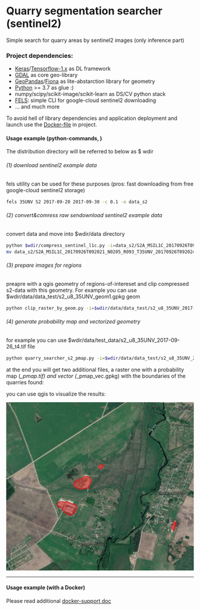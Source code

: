 # Quarry segmentation searcher (sentinel2)

Simple search for quarry areas by sentinel2
images (only inference part)

### Project dependencies:
 - [Keras](keras.io)/[Tensorflow-1.x](www.tensorflow.org) as DL framework 
 - [GDAL](gdal.org) as core geo-library
 - [GeoPandas](geopandas.org)/[Fiona](fiona.readthedocs.io) as lite-abstarction library for geometry
 - [Python](python.org) >= 3.7 as glue :) 
 - numpy/scipy/scikit-image/scikit-learn as DS/CV python stack
 - [FELS](https://github.com/vascobnunes/fetchLandsatSentinelFromGoogleCloud): simple CLI for google-cloud sentinel2 downloading
 - ... and much more

To avoid hell of library dependencies and
application deployment and launch use the
[Docker-file](docker/readme_docker.md) in project.


#### Usage example (python-commands, )
The distribution directory will be referred to below as $ wdir


###### (1) download sentinel2 example data
fels utility can be used for these purposes
(pros: fast downloading from free google-cloud sentinel2 storage)

```bash
fels 35UNV S2 2017-09-20 2017-09-30 -c 0.1 -o data_s2
```

###### (2) convert&comress raw sendownload sentinel2 example data
convert data and move into $wdir/data directory 

```bash
python $wdir/compress_sentinel_l1c.py -i=data_s2/S2A_MSIL1C_20170926T092021_N0205_R093_T35UNV_20170926T092024.SAFE/GRANULE/L1C_T35UNV_A011816_20170926T092024/IMG_DATA
mv data_s2/S2A_MSIL1C_20170926T092021_N0205_R093_T35UNV_20170926T092024.SAFE/GRANULE/L1C_T35UNV_A011816_20170926T092024/IMG_DATA/s2_u8.jp2 $wdir/data/s2_u8_35UNV_2017-09-26.jp2

```

###### (3) prepare images for regions
preapre with a qgis geometry of regions-of-intereset and clip compressed s2-data
with this geometry. For example you can use $wdir/data/data_test/s2_u8_35UNV_geom1.gpkg geom

```bash
python clip_raster_by_geom.py -i=$wdir/data/data_test/s2_u8_35UNV_2017-09-26.jp2 -g=$wdir/data/data_test/s2_u8_35UNV_geom1.gpkg -a=type
```

###### (4) generate probability map and vectorized geometry
for example you can use $wdir/data/test_data/s2_u8_35UNV_2017-09-26_t4.tif file

```bash
python quarry_searcher_s2_pmap.py -i=$wdir/data/data_test/s2_u8_35UNV_2017-09-26_t4.tif -c=$wdir/model/model_cfg.json
```

at the end you will get two additional files,
a raster one with a probability map (*_pmap.tif)
and vector (*_pmap_vec.gpkg) with the boundaries of
the quarries found:

you can use qgis to visualize the results:

![exmaple-pmap](img/pmap_example1.png)

---


 #### Usage example (with a Docker)
 
 Please read additional [docker-support doc](docker/readme_docker.md)

